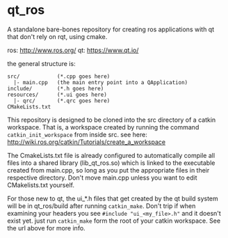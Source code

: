# qt_ros
A standalone bare-bones repository for creating ros applications with qt that
don't rely on rqt, using cmake.

ros: http://www.ros.org/      qt:  https://www.qt.io/

the general structure is:

    src/            (*.cpp goes here)
      |- main.cpp   (the main entry point into a QApplication)
    include/        (*.h goes here)
    resources/      (*.ui goes here)
      |- qrc/       (*.qrc goes here)
    CMakeLists.txt


This repository is designed to be cloned into the src directory of a catkin
workspace. That is, a workspace created by running the command `catkin_init_workspace`
from inside src. see here: http://wiki.ros.org/catkin/Tutorials/create_a_workspace

The CmakeLists.txt file is already configured to automatically compile all files
into a shared library (lib_qt_ros.so) which is linked to the executable created
from main.cpp, so long as you put the appropriate files in their respective directory.
Don't move main.cpp unless you want to edit CMakelists.txt yourself.

For those new to qt, the ui_*.h files that get created by the qt build system
will be in qt_ros/build after running `catkin_make`. Don't trip if when
examining your headers you see `#include "ui_<my_file>.h"` and it doesn't exist
yet. just run `catkin_make` form the root of your catkin workspace.
See the url above for more info.
